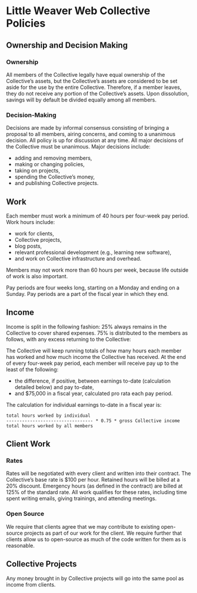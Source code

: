 Little Weaver Web Collective Policies
=====================================

Ownership and Decision Making
-----------------------------

### Ownership

All members of the Collective legally have equal ownership of the Collective’s assets, but the Collective’s assets are considered to be set aside for the use by the entire Collective. Therefore, if a member leaves, they do not receive any portion of the Collective’s assets. Upon dissolution, savings will by default be divided equally among all members.

### Decision-Making

Decisions are made by informal consensus consisting of bringing a proposal to all members, airing concerns, and coming to a unanimous decision. All policy is up for discussion at any time. All major decisions of the Collective must be unanimous. Major decisions include:

* adding and removing members,
* making or changing policies,
* taking on projects,
* spending the Collective’s money,
* and publishing Collective projects.

Work
----

Each member must work a minimum of 40 hours per four-week pay period. Work hours include:

* work for clients,
* Collective projects,
* blog posts,
* relevant professional development (e.g., learning new software),
* and work on Collective infrastructure and overhead.

Members may not work more than 60 hours per week, because life outside of work is also important.

Pay periods are four weeks long, starting on a Monday and ending on a Sunday. Pay periods are a part of the fiscal year in which they end.

Income
------

Income is split in the following fashion: 25% always remains in the Collective to cover shared expenses. 75% is distributed to the members as follows, with any excess returning to the Collective:

The Collective will keep running totals of how many hours each member has worked and how much income the Collective has received. At the end of every four-week pay period, each member will receive pay up to the least of the following:

* the difference, if positive, between earnings to-date (calculation detailed below) and pay to-date,
* and $75,000 in a fiscal year, calculated pro rata each pay period.

The calculation for individual earnings to-date in a fiscal year is:

    total hours worked by individual
    --------------------------------- * 0.75 * gross Collective income
    total hours worked by all members

Client Work
-----------

### Rates

Rates will be negotiated with every client and written into their contract. The Collective’s base rate is $100 per hour. Retained hours will be billed at a 20% discount. Emergency hours (as defined in the contract) are billed at 125% of the standard rate. All work qualifies for these rates, including time spent writing emails, giving trainings, and attending meetings.

### Open Source

We require that clients agree that we may contribute to existing open-source projects as part of our work for the client. We require further that clients allow us to open-source as much of the code written for them as is reasonable.

Collective Projects
-------------------

Any money brought in by Collective projects will go into the same pool as income from clients.
